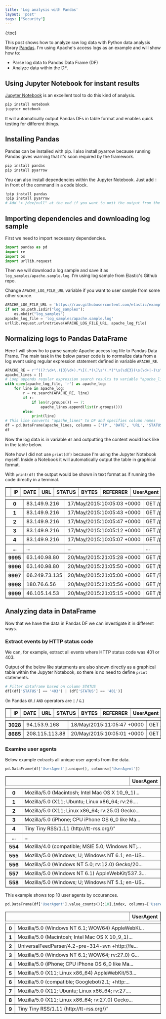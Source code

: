 ```yaml
---
title: 'Log analysis with Pandas'
layout: 'post'
tags: ["Security"]
---
```

{:toc}

This post shows how to analyze raw log data with Python data analysis library [Pandas](https://pandas.pydata.org/). I'm using Apache's access logs as an example and will show how to:

* Parse log data to Pandas Data Frame (DF)
* Analyze data within the DF.

## Using Jupyter Notebook for instant results

[Jupyter Notebook](https://jupyter.org/) is an excellent tool to do this kind of analysis.

```bash
pip install notebook
jupyter notebook
```

It will automatically output Pandas DFs in table format and enables quick testing for different things.

## Installing Pandas

Pandas can be installed with pip. I also install pyarrow because running Pandas gives warning that it's soon required by the framework.

```bash
pip install pandas
pip install pyarrow
```

You can also install dependencies within the Jupyter Notebook. Just add `!` in front of the command in a code block.

```bash
!pip install pandas
!pip install pyarrow
# Add "> /dev/null" at the end if you want to omit the output from the installation.
```

## Importing dependencies and downloading log sample

First we need to import necessary dependencies.


```python
import pandas as pd
import re
import os
import urllib.request
```

Then we will download a log sample and save it as `log_samples/apache.sample.log`. 
I'm using log sample from Elastic's Github repo. 

Change `APACHE_LOG_FILE_URL` variable if you want to user sample from some other source.

```python
APACHE_LOG_FILE_URL = 'https://raw.githubusercontent.com/elastic/examples/master/Common%20Data%20Formats/apache_logs/apache_logs'
if not os.path.isdir("log_samples"):
    os.mkdir("log_samples")
apache_log_file = 'log_samples/apache.sample.log'
urllib.request.urlretrieve(APACHE_LOG_FILE_URL, apache_log_file)
```

## Normalizing logs to Pandas DataFrame

Here I will show ho to parse sample Apache access log file to Pandas Data Frame.
The main task in the below parser code is to normalize data from a log event using regular expression statement defined in variable `APACHE_RE`. 

```python
APACHE_RE = r'^((?:\d+\.){3}\d+).*\[(.*)\]\s"(.*)"\s(\d{3})\s(\d+|-)\s"(.*)"\s"(.*)"?'
apache_lines = []
# Loop appends regular expression search results to variable "apache_lines"
with open(apache_log_file, 'r') as apache_log:
    for line in apache_log:
        r = re.search(APACHE_RE, line)
        if r:
            if len(r.groups()) == 7:
                apache_lines.append(list(r.groups()))
        else:
            print(line)
# This line converts "apache_lines" to DF and specifies column names
df = pd.DataFrame(apache_lines, columns = ['IP', 'DATE', 'URL', 'STATUS', 'BYTES', 'REFERRER', 'UserAgent'])
df
```

Now the log data is in variable `df` and outputting the content would look like in the table below.

Note how I did not use `print(df)` because I'm using the Jupyter Notebook myself. Inside a Notebook it will automatically output the table in graphical format.

With `print(df)` the output would be shown in text format as if running the code directly in a terminal.

<div>
<style scoped>
    .dataframe tbody tr th:only-of-type {
        vertical-align: middle;
    }

    .dataframe tbody tr th {
        vertical-align: top;
    }

    .dataframe thead th {
        text-align: right;
        overflow: auto;
        width: 100%;
    }
    table {
        display: block;
        overflow-x: auto;
        white-space: nowrap;
    }
    table tbody {
        display: table;
        width: 100%;
    }
</style>
<table border="1" class="dataframe">
  <thead>
    <tr style="text-align: right;">
      <th></th>
      <th>IP</th>
      <th>DATE</th>
      <th>URL</th>
      <th>STATUS</th>
      <th>BYTES</th>
      <th>REFERRER</th>
      <th>UserAgent</th>
    </tr>
  </thead>
  <tbody>
    <tr>
      <th>0</th>
      <td>83.149.9.216</td>
      <td>17/May/2015:10:05:03 +0000</td>
      <td>GET /presentations/logstash-monitorama-2013/im...</td>
      <td>200</td>
      <td>203023</td>
      <td>http://semicomplete.com/presentations/logstash...</td>
      <td>Mozilla/5.0 (Macintosh; Intel Mac OS X 10_9_1)...</td>
    </tr>
    <tr>
      <th>1</th>
      <td>83.149.9.216</td>
      <td>17/May/2015:10:05:43 +0000</td>
      <td>GET /presentations/logstash-monitorama-2013/im...</td>
      <td>200</td>
      <td>171717</td>
      <td>http://semicomplete.com/presentations/logstash...</td>
      <td>Mozilla/5.0 (Macintosh; Intel Mac OS X 10_9_1)...</td>
    </tr>
    <tr>
      <th>2</th>
      <td>83.149.9.216</td>
      <td>17/May/2015:10:05:47 +0000</td>
      <td>GET /presentations/logstash-monitorama-2013/pl...</td>
      <td>200</td>
      <td>26185</td>
      <td>http://semicomplete.com/presentations/logstash...</td>
      <td>Mozilla/5.0 (Macintosh; Intel Mac OS X 10_9_1)...</td>
    </tr>
    <tr>
      <th>3</th>
      <td>83.149.9.216</td>
      <td>17/May/2015:10:05:12 +0000</td>
      <td>GET /presentations/logstash-monitorama-2013/pl...</td>
      <td>200</td>
      <td>7697</td>
      <td>http://semicomplete.com/presentations/logstash...</td>
      <td>Mozilla/5.0 (Macintosh; Intel Mac OS X 10_9_1)...</td>
    </tr>
    <tr>
      <th>4</th>
      <td>83.149.9.216</td>
      <td>17/May/2015:10:05:07 +0000</td>
      <td>GET /presentations/logstash-monitorama-2013/pl...</td>
      <td>200</td>
      <td>2892</td>
      <td>http://semicomplete.com/presentations/logstash...</td>
      <td>Mozilla/5.0 (Macintosh; Intel Mac OS X 10_9_1)...</td>
    </tr>
    <tr>
      <th>...</th>
      <td>...</td>
      <td>...</td>
      <td>...</td>
      <td>...</td>
      <td>...</td>
      <td>...</td>
      <td>...</td>
    </tr>
    <tr>
      <th>9995</th>
      <td>63.140.98.80</td>
      <td>20/May/2015:21:05:28 +0000</td>
      <td>GET /blog/tags/puppet?flav=rss20 HTTP/1.1</td>
      <td>200</td>
      <td>14872</td>
      <td>http://www.semicomplete.com/blog/tags/puppet?f...</td>
      <td>Tiny Tiny RSS/1.11 (http://tt-rss.org/)"</td>
    </tr>
    <tr>
      <th>9996</th>
      <td>63.140.98.80</td>
      <td>20/May/2015:21:05:50 +0000</td>
      <td>GET /blog/geekery/solving-good-or-bad-problems...</td>
      <td>200</td>
      <td>10756</td>
      <td>-</td>
      <td>Tiny Tiny RSS/1.11 (http://tt-rss.org/)"</td>
    </tr>
    <tr>
      <th>9997</th>
      <td>66.249.73.135</td>
      <td>20/May/2015:21:05:00 +0000</td>
      <td>GET /?flav=atom HTTP/1.1</td>
      <td>200</td>
      <td>32352</td>
      <td>-</td>
      <td>Mozilla/5.0 (compatible; Googlebot/2.1; +http:...</td>
    </tr>
    <tr>
      <th>9998</th>
      <td>180.76.6.56</td>
      <td>20/May/2015:21:05:56 +0000</td>
      <td>GET /robots.txt HTTP/1.1</td>
      <td>200</td>
      <td>-</td>
      <td>-</td>
      <td>Mozilla/5.0 (Windows NT 5.1; rv:6.0.2) Gecko/2...</td>
    </tr>
    <tr>
      <th>9999</th>
      <td>46.105.14.53</td>
      <td>20/May/2015:21:05:15 +0000</td>
      <td>GET /blog/tags/puppet?flav=rss20 HTTP/1.1</td>
      <td>200</td>
      <td>14872</td>
      <td>-</td>
      <td>UniversalFeedParser/4.2-pre-314-svn +http://fe...</td>
    </tr>
  </tbody>
</table>
</div>



## Analyzing data in DataFrame

Now that we have the data in Pandas DF we can investigate it in different ways. 

### Extract events by HTTP status code

We can, for example, extract all events where HTTP status code was 401 or 403.

Output of the below like statements are also shown directly as a graphical table within the Jupyter Notebook, so there is no need to define `print` statements.

```python
# Filter dataframe based on column STATUS
df[(df['STATUS'] == '403') | (df['STATUS'] == '401')]
```
(In Pandas `OR` / `AND` operators are `|` / `&`.)

<div>
<style scoped>
    .dataframe tbody tr th:only-of-type {
        vertical-align: middle;
    }

    .dataframe tbody tr th {
        vertical-align: top;
    }

    .dataframe thead th {
        text-align: right;
    }
</style>
<table border="1" class="dataframe">
  <thead>
    <tr style="text-align: right;">
      <th></th>
      <th>IP</th>
      <th>DATE</th>
      <th>URL</th>
      <th>STATUS</th>
      <th>BYTES</th>
      <th>REFERRER</th>
      <th>UserAgent</th>
    </tr>
  </thead>
  <tbody>
    <tr>
      <th>3028</th>
      <td>94.153.9.168</td>
      <td>18/May/2015:11:05:47 +0000</td>
      <td>GET /presentations/vim/+++++++++++++++++++++++...</td>
      <td>403</td>
      <td>676</td>
      <td>http://www.semicomplete.com/presentations/vim/...</td>
      <td>Opera/9.80 (Windows NT 6.1; WOW64; U; ru) Pres...</td>
    </tr>
    <tr>
      <th>8685</th>
      <td>208.115.113.88</td>
      <td>20/May/2015:10:05:01 +0000</td>
      <td>GET /svnweb/xpathtool/ HTTP/1.1</td>
      <td>403</td>
      <td>305</td>
      <td>-</td>
      <td>Mozilla/5.0 (compatible; Ezooms/1.0; help@moz....</td>
    </tr>
  </tbody>
</table>
</div>




### Examine user agents

Below example extracts all unique user agents from the data.


```python
pd.DataFrame(df['UserAgent'].unique(), columns=['UserAgent'])
```

<div>
<style scoped>
    .dataframe tbody tr th:only-of-type {
        vertical-align: middle;
    }

    .dataframe tbody tr th {
        vertical-align: top;
    }

    .dataframe thead th {
        text-align: right;
    }
</style>
<table border="1" class="dataframe">
  <thead>
    <tr style="text-align: right;">
      <th></th>
      <th>UserAgent</th>
    </tr>
  </thead>
  <tbody>
    <tr>
      <th>0</th>
      <td>Mozilla/5.0 (Macintosh; Intel Mac OS X 10_9_1)...</td>
    </tr>
    <tr>
      <th>1</th>
      <td>Mozilla/5.0 (X11; Ubuntu; Linux x86_64; rv:26....</td>
    </tr>
    <tr>
      <th>2</th>
      <td>Mozilla/5.0 (X11; Linux x86_64; rv:25.0) Gecko...</td>
    </tr>
    <tr>
      <th>3</th>
      <td>Mozilla/5.0 (iPhone; CPU iPhone OS 6_0 like Ma...</td>
    </tr>
    <tr>
      <th>4</th>
      <td>Tiny Tiny RSS/1.11 (http://tt-rss.org/)"</td>
    </tr>
    <tr>
      <th>...</th>
      <td>...</td>
    </tr>
    <tr>
      <th>554</th>
      <td>Mozilla/4.0 (compatible; MSIE 5.0; Windows NT;...</td>
    </tr>
    <tr>
      <th>555</th>
      <td>Mozilla/5.0 (Windows; U; Windows NT 6.1; en-US...</td>
    </tr>
    <tr>
      <th>556</th>
      <td>Mozilla/5.0 (Windows NT 5.0; rv:12.0) Gecko/20...</td>
    </tr>
    <tr>
      <th>557</th>
      <td>Mozilla/5.0 (Windows NT 6.1) AppleWebKit/537.3...</td>
    </tr>
    <tr>
      <th>558</th>
      <td>Mozilla/5.0 (Windows; U; Windows NT 5.1; en-US...</td>
    </tr>
  </tbody>
</table>
</div>


This example shows top 10 user agents by occurances.

```python
pd.DataFrame(df['UserAgent'].value_counts()[:10].index, columns=['UserAgent'])
```

<div>
<style scoped>
    .dataframe tbody tr th:only-of-type {
        vertical-align: middle;
    }

    .dataframe tbody tr th {
        vertical-align: top;
    }

    .dataframe thead th {
        text-align: right;
    }
</style>
<table border="1" class="dataframe">
  <thead>
    <tr style="text-align: right;">
      <th></th>
      <th>UserAgent</th>
    </tr>
  </thead>
  <tbody>
    <tr>
      <th>0</th>
      <td>Mozilla/5.0 (Windows NT 6.1; WOW64) AppleWebKi...</td>
    </tr>
    <tr>
      <th>1</th>
      <td>Mozilla/5.0 (Macintosh; Intel Mac OS X 10_9_1)...</td>
    </tr>
    <tr>
      <th>2</th>
      <td>UniversalFeedParser/4.2-pre-314-svn +http://fe...</td>
    </tr>
    <tr>
      <th>3</th>
      <td>Mozilla/5.0 (Windows NT 6.1; WOW64; rv:27.0) G...</td>
    </tr>
    <tr>
      <th>4</th>
      <td>Mozilla/5.0 (iPhone; CPU iPhone OS 6_0 like Ma...</td>
    </tr>
    <tr>
      <th>5</th>
      <td>Mozilla/5.0 (X11; Linux x86_64) AppleWebKit/53...</td>
    </tr>
    <tr>
      <th>6</th>
      <td>Mozilla/5.0 (compatible; Googlebot/2.1; +http:...</td>
    </tr>
    <tr>
      <th>7</th>
      <td>Mozilla/5.0 (X11; Ubuntu; Linux x86_64; rv:27....</td>
    </tr>
    <tr>
      <th>8</th>
      <td>Mozilla/5.0 (X11; Linux x86_64; rv:27.0) Gecko...</td>
    </tr>
    <tr>
      <th>9</th>
      <td>Tiny Tiny RSS/1.11 (http://tt-rss.org/)"</td>
    </tr>
  </tbody>
</table>
</div>

